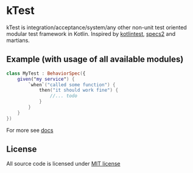 # kTest

kTest is integration/acceptance/system/any other non-unit test oriented modular test framework in Kotlin.
Inspired by [kotlintest](https://github.com/kotlintest/kotlintest), [specs2](https://github.com/etorreborre/specs2) and martians. 

## Example (with usage of all available modules)

```kotlin
class MyTest : BehaviorSpec({
    given("my service") {
        `when`("called some function") {
            then("it should work fine") {
                //... todo
            }
        }
    }
})
```

For more see [docs](doc/README.md)

## License

All source code is licensed under [MIT license](LICENSE)
